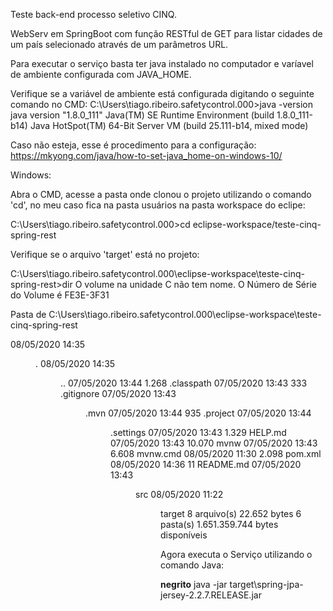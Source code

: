 Teste back-end processo seletivo CINQ.

WebServ em SpringBoot com função RESTful de GET para listar cidades de um país selecionado através de um parâmetros URL.

Para executar o serviço basta ter java instalado no computador e varíavel de ambiente configurada com JAVA_HOME.

Verifique se a variável de ambiente está configurada digitando o seguinte comando no CMD:
C:\Users\tiago.ribeiro.safetycontrol.000>java -version
java version "1.8.0_111"
Java(TM) SE Runtime Environment (build 1.8.0_111-b14)
Java HotSpot(TM) 64-Bit Server VM (build 25.111-b14, mixed mode)

Caso não esteja, esse é procedimento para a configuração: https://mkyong.com/java/how-to-set-java_home-on-windows-10/

Windows:

Abra o CMD, acesse a pasta onde clonou o projeto utilizando o comando 'cd', 
no meu caso fica na pasta usuários na pasta workspace do eclipe:

C:\Users\tiago.ribeiro.safetycontrol.000>cd eclipse-workspace/teste-cinq-spring-rest

Verifique se o arquivo 'target' está no projeto:

C:\Users\tiago.ribeiro.safetycontrol.000\eclipse-workspace\teste-cinq-spring-rest>dir
 O volume na unidade C não tem nome.
 O Número de Série do Volume é FE3E-3F31

 Pasta de C:\Users\tiago.ribeiro.safetycontrol.000\eclipse-workspace\teste-cinq-spring-rest

08/05/2020  14:35    <DIR>          .
08/05/2020  14:35    <DIR>          ..
07/05/2020  13:44             1.268 .classpath
07/05/2020  13:43               333 .gitignore
07/05/2020  13:43    <DIR>          .mvn
07/05/2020  13:44               935 .project
07/05/2020  13:44    <DIR>          .settings
07/05/2020  13:43             1.329 HELP.md
07/05/2020  13:43            10.070 mvnw
07/05/2020  13:43             6.608 mvnw.cmd
08/05/2020  11:30             2.098 pom.xml
08/05/2020  14:36                11 README.md
07/05/2020  13:43    <DIR>          src
08/05/2020  11:22    <DIR>          target
               8 arquivo(s)         22.652 bytes
               6 pasta(s)    1.651.359.744 bytes disponíveis

Agora executa o Serviço utilizando o comando Java:

**negrito**
java -jar target\spring-jpa-jersey-2.2.7.RELEASE.jar

